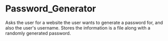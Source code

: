 # Password_Generator
Asks the user for a website the user wants to generate a password for, and also the user's username. Stores the information is a file along with a randomly generated password.
